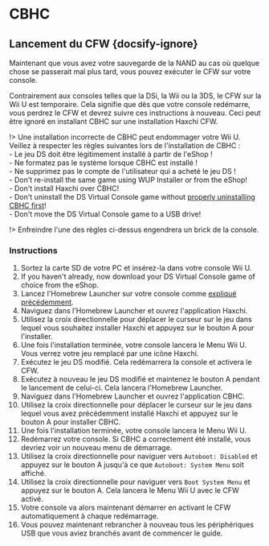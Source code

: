# CBHC

## Lancement du CFW {docsify-ignore}

Maintenant que vous avez votre sauvegarde de la NAND au cas où quelque chose se passerait mal plus tard, vous pouvez exécuter le CFW sur votre console.

Contrairement aux consoles telles que la DSi, la Wii ou la 3DS, le CFW sur la Wii U est temporaire. Cela signifie que dès que votre console redémarre, vous perdrez le CFW et devrez suivre ces instructions à nouveau. Ceci peut être ignoré en installant CBHC sur une installation Haxchi CFW.

!> Une installation incorrecte de CBHC peut endommager votre Wii U. Veillez à respecter les règles suivantes lors de l'installation de CBHC : <br>- Le jeu DS doit être légitimement installé à partir de l'eShop ! <br>- Ne formatez pas le système lorsque CBHC est installé ! <br>- Ne supprimez pas le compte de l'utilisateur qui a acheté le jeu DS ! <br>- Don't re-install the same game using WUP Installer or from the eShop! <br>- Don't install Haxchi over CBHC! <br>- Don't uninstall the DS Virtual Console game without [properly uninstalling CBHC first](../uninstall-cbhc)! <br>- Don't move the DS Virtual Console game to a USB drive!

!> Enfreindre l'une des règles ci-dessus engendrera un brick de la console.

### Instructions

1. Sortez la carte SD de votre PC et insérez-la dans votre console Wii U.
1. If you haven't already, now download your DS Virtual Console game of choice from the eShop.
1. Lancez l'Homebrew Launcher sur votre console comme [expliqué précédemment](browser-exploit).
1. Naviguez dans l'Homebrew Launcher et ouvrez l'application Haxchi.
1. Utilisez la croix directionnelle pour déplacer le curseur sur le jeu dans lequel vous souhaitez installer Haxchi et appuyez sur le bouton A pour l'installer.
1. Une fois l'installation terminée, votre console lancera le Menu Wii U. Vous verrez votre jeu remplacé par une icône Haxchi.
1. Exécutez le jeu DS modifié. Cela redémarrera la console et activera le CFW.
1. Exécutez à nouveau le jeu DS modifié et maintenez le bouton A pendant le lancement de celui-ci. Cela lancera l'Homebrew Launcher.
1. Naviguez dans l'Homebrew Launcher et ouvrez l'application CBHC.
1. Utilisez la croix directionnelle pour déplacer le curseur sur le jeu dans lequel vous avez précédemment installé Haxchi et appuyez sur le bouton A pour installer CBHC.
1. Une fois l'installation terminée, votre console lancera le Menu Wii U.
1. Redémarrez votre console. Si CBHC a correctement été installé, vous devriez voir un nouveau menu de démarrage.
1. Utilisez la croix directionnelle pour naviguer vers `Autoboot: Disabled` et appuyez sur le bouton A jusqu'à ce que `Autoboot: System Menu` soit affiché.
1. Utilisez la croix directionnelle pour naviguer vers `Boot System Menu` et appuyez sur le bouton A. Cela lancera le Menu Wii U avec le CFW activé.
1. Votre console va alors maintenant démarrer en activant le CFW automatiquement à chaque redémarrage.
1. Vous pouvez maintenant rebrancher à nouveau tous les périphériques USB que vous aviez branchés avant de commencer le guide.